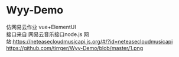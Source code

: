 # Wyy-Demo
仿网易云作业
vue+ElementUI   
 接口来自 网易云音乐接口node.js 网站:https://neteasecloudmusicapi.js.org/#/?id=neteasecloudmusicapi  
https://github.com/tirrger/Wyy-Demo/blob/master/1.png

